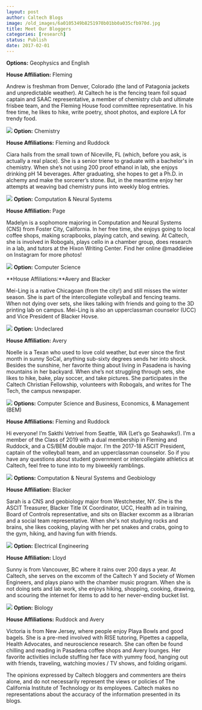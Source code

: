 ```yaml
---
layout: post
author: Caltech Blogs
image: /old_images/6a0105349b8251970b01bb0a035cfb970d.jpg
title: Meet Our Bloggers
categories: [research]
status: Publish
date: 2017-02-01
---
```



**Options:** Geophysics and English

**House Affiliation:** Fleming

Andrew is freshman from Denver, Colorado (the land of Patagonia jackets and unpredictable weather). At Caltech he is the fencing team foil squad captain and SAAC representative, a member of chemistry club and ultimate frisbee team, and the Fleming House food committee representative. In his free time, he likes to hike, write poetry, shoot photos, and explore LA for trendy food.


![](/old_images/6a0105349b8251970b01b8d2a88266970c.jpg)
**Option:** Chemistry

**House Affiliations:** Fleming and Ruddock

Ciara hails from the small town of Niceville, FL (which, before you ask, is actually a real place). She is a senior triene to graduate with a bachelor's in chemistry. When she’s not using 200 proof ethanol in lab, she enjoys drinking pH 14 beverages. After graduating, she hopes to get a Ph.D. in alchemy and make the sorcerer’s stone. But, in the meantime enjoy her attempts at weaving bad chemistry puns into weekly blog entries.




![](/old_images/6a0105349b8251970b01bb09a8020d970d.jpg)
**Option:** Computation &amp; Neural Systems

**House Affiliation:** Page

Madelyn is a sophomore majoring in Computation and Neural Systems (CNS) from Foster City, California. In her free time, she enjoys going to local coffee shops, making scrapbooks, playing catch, and sewing. At Caltech, she is involved in Robogals, plays cello in a chamber group, does research in a lab, and tutors at the Hixon Writing Center. Find her online @maddieiee on Instagram for more photos!




![](/old_images/6a0105349b8251970b01b8d28f2911970c.jpg)
**Option:** Computer Science

**House Affiliations:**Avery and Blacker

Mei-Ling is a native Chicagoan (from the city!) and still misses the winter season. She is part of the intercollegiate volleyball and fencing teams. When not dying over sets, she likes talking with friends and going to the 3D printing lab on campus. Mei-Ling is also an upperclassman counselor (UCC) and Vice President of Blacker Hovse.




![](/old_images/6a0105349b8251970b01b7c904de9f970b.jpg)
**Option:** Undeclared

**House Affiliation:** Avery

Noelle is a Texan who used to love cold weather, but ever since the first month in sunny SoCal, anything sub-sixty degrees sends her into shock. Besides the sunshine, her favorite thing about living in Pasadena is having mountains in her backyard. When she’s not struggling through sets, she likes to hike, bake, play soccer, and take pictures. She participates in the Caltech Christian Fellowship, volunteers with Robogals, and writes for The Tech, the campus newspaper.




![](/old_images/6a0105349b8251970b01bb09a80231970d.jpg)
**Options:** Computer Science and Business, Economics, &amp; Management (BEM)

**House Affiliations:** Fleming and Ruddock

Hi everyone! I’m Sakthi Vetrivel from Seattle, WA (Let’s go Seahawks!). I’m a member of the Class of 2019 with a dual membership in Fleming and Ruddock, and a CS/BEM double major. I’m the 2017-18 ASCIT President, captain of the volleyball team, and an upperclassman counselor. So if you have any questions about student government or intercollegiate athletics at Caltech, feel free to tune into to my biweekly ramblings.




![](/old_images/6a0105349b8251970b01b8d290aecf970c.jpg)
**Options:** Computation &amp; Neural Systems and Geobiology

**House Affiliation:** Blacker

Sarah is a CNS and geobiology major from Westchester, NY. She is the ASCIT Treasurer, Blacker Title IX Coordinator, UCC, Health ad in training, Board of Controls representative, and sits on Blacker excomm as a librarian and a social team representative. When she's not studying rocks and brains, she likes cooking, playing with her pet snakes and crabs, going to the gym, hiking, and having fun with friends.




![](/old_images/6a0105349b8251970b01b7c904dead970b.jpg)
**Option:** Electrical Engineering

**House Affiliation:** Lloyd

Sunny is from Vancouver, BC where it rains over 200 days a year. At Caltech, she serves on the excomm of the Caltech Y and Society of Women Engineers, and plays piano with the chamber music program. When she is not doing sets and lab work, she enjoys hiking, shopping, cooking, drawing, and scouring the internet for items to add to her never-ending bucket list.




![](/old_images/6a0105349b8251970b0224df318f35200b.jpg)
**Option:** Biology

**House Affiliations:** Ruddock and Avery

Victoria is from New Jersey, where people enjoy Playa Bowls and good bagels. She is a pre-med involved with RISE tutoring, Pipettes a cappella, Health Advocates, and neuroscience research. She can often be found chilling and reading in Pasadena coffee shops and Avery lounges. Her favorite activities include stuffing her face with yummy food, hanging out with friends, traveling, watching movies / TV shows, and folding origami.


The opinions expressed by Caltech bloggers and commenters are theirs alone, and do not necessarily represent the views or policies of The California Institute of Technology or its employees. Caltech makes no representations about the accuracy of the information presented in its blogs.


